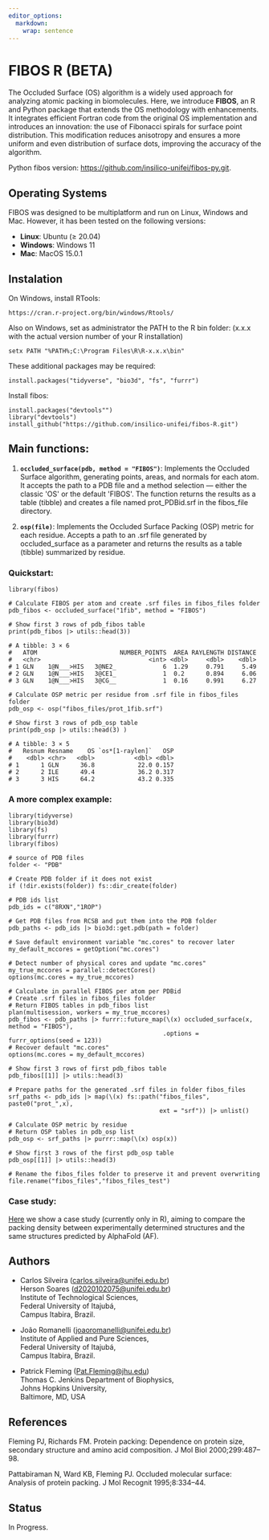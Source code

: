 ```yaml
---
editor_options: 
  markdown: 
    wrap: sentence
---
```


# FIBOS R (BETA)

The Occluded Surface (OS) algorithm is a widely used approach for analyzing atomic packing in biomolecules. 
Here, we introduce **FIBOS**, an R and Python package that extends the OS methodology with enhancements. 
It integrates efficient Fortran code from the original OS implementation and introduces an innovation: 
the use of Fibonacci spirals for surface point distribution. This modification reduces anisotropy and 
ensures a more uniform and even distribution of surface dots, improving the accuracy
of the algorithm.

Python fibos version: https://github.com/insilico-unifei/fibos-py.git.

## Operating Systems

FIBOS was designed to be multiplatform and run on Linux, Windows and Mac.
However, it has been tested on the following versions:

- **Linux**: Ubuntu ($\geq$ 20.04)
- **Windows**: Windows 11
- **Mac**: MacOS 15.0.1


## Instalation

On Windows, install RTools:
```
https://cran.r-project.org/bin/windows/Rtools/
```

Also on Windows, set as administrator the PATH to the R bin folder:
(x.x.x with the actual version number of your R installation)
```
setx PATH "%PATH%;C:\Program Files\R\R-x.x.x\bin"

```

These additional packages may be required:
```         
install.packages("tidyverse", "bio3d", "fs", "furrr")
```

Install fibos:

```         
install.packages("devtools"")
library("devtools")
install_github("https://github.com/insilico-unifei/fibos-R.git") 
```

## Main functions:

1.  **`occluded_surface(pdb, method = "FIBOS")`**: Implements the Occluded Surface 
algorithm, generating points, areas, and normals for each atom. It accepts the path 
to a PDB file and a method selection — either the classic 'OS' or the default 'FIBOS'. 
The function returns the results as a table (tibble) and creates a file named 
prot_PDBid.srf in the fibos_file directory.

1.  **`osp(file)`**: Implements the Occluded Surface Packing (OSP) metric for 
each residue. Accepts a path to an .srf file generated by occluded_surface as a 
parameter and returns the results as a table (tibble) summarized by residue. 

### Quickstart:

```  
library(fibos)

# Calculate FIBOS per atom and create .srf files in fibos_files folder
pdb_fibos <- occluded_surface("1fib", method = "FIBOS")

# Show first 3 rows of pdb_fibos table
print(pdb_fibos |> utils::head(3))

# A tibble: 3 × 6
#   ATOM                       NUMBER_POINTS  AREA RAYLENGTH DISTANCE
#   <chr>                              <int> <dbl>     <dbl>    <dbl>
# 1 GLN    1@N___>HIS   3@NE2_             6  1.29     0.791     5.49
# 2 GLN    1@N___>HIS   3@CE1_             1  0.2      0.894     6.06
# 3 GLN    1@N___>HIS   3@CG__             1  0.16     0.991     6.27

# Calculate OSP metric per residue from .srf file in fibos_files folder
pdb_osp <- osp("fibos_files/prot_1fib.srf")

# Show first 3 rows of pdb_osp table
print(pdb_osp |> utils::head(3) )

# A tibble: 3 × 5
#   Resnum Resname    OS `os*[1-raylen]`   OSP
#    <dbl> <chr>   <dbl>           <dbl> <dbl>
# 1      1 GLN      36.8            22.0 0.157
# 2      2 ILE      49.4            36.2 0.317
# 3      3 HIS      64.2            43.2 0.335
``` 

### A more complex example:

```         
library(tidyverse)
library(bio3d)
library(fs)
library(furrr)
library(fibos)

# source of PDB files
folder <- "PDB"

# Create PDB folder if it does not exist
if (!dir.exists(folder)) fs::dir_create(folder)

# PDB ids list
pdb_ids = c("8RXN","1ROP") 

# Get PDB files from RCSB and put them into the PDB folder 
pdb_paths <- pdb_ids |> bio3d::get.pdb(path = folder) 

# Save default environment variable "mc.cores" to recover later
my_default_mccores = getOption("mc.cores")

# Detect number of physical cores and update "mc.cores"
my_true_mccores = parallel::detectCores()
options(mc.cores = my_true_mccores)

# Calculate in parallel FIBOS per atom per PDBid 
# Create .srf files in fibos_files folder
# Return FIBOS tables in pdb_fibos list
plan(multisession, workers = my_true_mccores)
pdb_fibos <- pdb_paths |> furrr::future_map(\(x) occluded_surface(x, method = "FIBOS"), 
                                           .options = furrr_options(seed = 123))
# Recover default "mc.cores"
options(mc.cores = my_default_mccores)

# Show first 3 rows of first pdb_fibos table
pdb_fibos[[1]] |> utils::head(3)

# Prepare paths for the generated .srf files in folder fibos_files
srf_paths <- pdb_ids |> map(\(x) fs::path("fibos_files", paste0("prot_",x), 
                                          ext = "srf")) |> unlist()

# Calculate OSP metric by residue
# Return OSP tables in pdb_osp list
pdb_osp <- srf_paths |> purrr::map(\(x) osp(x))

# Show first 3 rows of the first pdb_osp table
pdb_osp[[1]] |> utils::head(3)

# Rename the fibos_files folder to preserve it and prevent overwriting
file.rename("fibos_files","fibos_files_test")
```

### Case study:
[Here](https://github.com/insilico-unifei/fibos-R-case-study-supp.git) we show a 
case study  (currently only in R), aiming to compare the packing density between experimentally 
determined structures and the same structures predicted by AlphaFold (AF).

## Authors

-   Carlos Silveira ([carlos.silveira\@unifei.edu.br](mailto:carlos.silveira@unifei.edu.br))\
    Herson Soares ([d2020102075\@unifei.edu.br](mailto:d2020102075@unifei.edu.br))\
    Institute of Technological Sciences,\
    Federal University of Itajubá,\
    Campus Itabira, Brazil.

-   João Romanelli ([joaoromanelli\@unifei.edu.br](mailto:joaoromanelli@unifei.edu.br)) \
    Institute of Applied and Pure Sciences, \
    Federal University of Itajubá, \
    Campus Itabira, Brazil.

-   Patrick Fleming ([Pat.Fleming\@jhu.edu](mailto:Pat.Fleming@jhu.edu)) \
    Thomas C. Jenkins Department of Biophysics, \
    Johns Hopkins University, \
    Baltimore, MD, USA

## References

Fleming PJ, Richards FM. Protein packing: Dependence on protein size, secondary structure and amino acid composition. J Mol Biol 2000;299:487–98.

Pattabiraman N, Ward KB, Fleming PJ. Occluded molecular surface: Analysis of protein packing. J Mol Recognit 1995;8:334–44.

## Status

In Progress.


